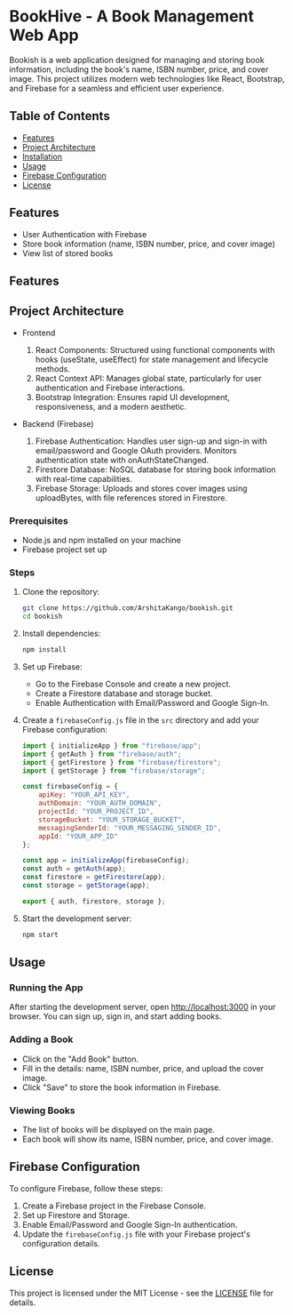 # BookHive - A Book Management Web App

Bookish is a web application designed for managing and storing book information, including the book's name, ISBN number, price, and cover image. This project utilizes modern web technologies like React, Bootstrap, and Firebase for a seamless and efficient user experience.

## Table of Contents
- [Features](#features)
- [Project Architecture](#architecture)
- [Installation](#installation)
- [Usage](#usage)
- [Firebase Configuration](#firebase-configuration)
- [License](#license)

## Features
- User Authentication with Firebase
- Store book information (name, ISBN number, price, and cover image)
- View list of stored books

## Features

## Project Architecture
- Frontend
   1.  React Components: Structured using functional components with hooks (useState, useEffect) for state management and lifecycle methods.
   2.  React Context API: Manages global state, particularly for user authentication and Firebase interactions.
   3.  Bootstrap Integration: Ensures rapid UI development, responsiveness, and a modern aesthetic.

- Backend (Firebase)

    1. Firebase Authentication: Handles user sign-up and sign-in with email/password and Google OAuth providers. Monitors authentication state with onAuthStateChanged.
    2. Firestore Database: NoSQL database for storing book information with real-time capabilities.
    3. Firebase Storage: Uploads and stores cover images using uploadBytes, with file references stored in Firestore.

### Prerequisites
- Node.js and npm installed on your machine
- Firebase project set up

### Steps
1. Clone the repository:
    ```sh
    git clone https://github.com/ArshitaKango/bookish.git
    cd bookish
    ```

2. Install dependencies:
    ```sh
    npm install
    ```

3. Set up Firebase:
    - Go to the Firebase Console and create a new project.
    - Create a Firestore database and storage bucket.
    - Enable Authentication with Email/Password and Google Sign-In.

4. Create a `firebaseConfig.js` file in the `src` directory and add your Firebase configuration:
    ```js
    import { initializeApp } from "firebase/app";
    import { getAuth } from "firebase/auth";
    import { getFirestore } from "firebase/firestore";
    import { getStorage } from "firebase/storage";

    const firebaseConfig = {
        apiKey: "YOUR_API_KEY",
        authDomain: "YOUR_AUTH_DOMAIN",
        projectId: "YOUR_PROJECT_ID",
        storageBucket: "YOUR_STORAGE_BUCKET",
        messagingSenderId: "YOUR_MESSAGING_SENDER_ID",
        appId: "YOUR_APP_ID"
    };

    const app = initializeApp(firebaseConfig);
    const auth = getAuth(app);
    const firestore = getFirestore(app);
    const storage = getStorage(app);

    export { auth, firestore, storage };
    ```

5. Start the development server:
    ```sh
    npm start
    ```

## Usage

### Running the App
After starting the development server, open [http://localhost:3000](http://localhost:3000) in your browser. You can sign up, sign in, and start adding books.

### Adding a Book
- Click on the "Add Book" button.
- Fill in the details: name, ISBN number, price, and upload the cover image.
- Click "Save" to store the book information in Firebase.

### Viewing Books
- The list of books will be displayed on the main page.
- Each book will show its name, ISBN number, price, and cover image.

## Firebase Configuration

To configure Firebase, follow these steps:
1. Create a Firebase project in the Firebase Console.
2. Set up Firestore and Storage.
3. Enable Email/Password and Google Sign-In authentication.
4. Update the `firebaseConfig.js` file with your Firebase project's configuration details.



## License
This project is licensed under the MIT License - see the [LICENSE](LICENSE) file for details.


